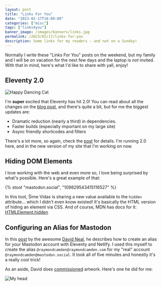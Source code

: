```yaml
---
layout: post
title: "Links For You"
date: "2023-02-17T18:00:00"
categories: ["misc"]
tags: ["links4you"]
banner_image: /images/banners/links.jpg
permalink: /2023/02/17/links-for-you
description: Some links for my readers - and not on a Sunday!
---
```


Normally I write these "Links For You" posts on the weekend, but my family and I will be on vacation for the next few days and the laptop is *not* invited. With that in mind, here's what I'd like to share with yall, enjoy!

## Eleventy 2.0

<p>
<img data-src="https://static.raymondcamden.com/images/2023/02/happycat.webp" alt="Happy Dancing Cat" class="lazyload imgborder imgcenter">
</p>

I'm **super** excited that Eleventy has hit 2.0! You can read about all the changes on the [blog post](https://www.11ty.dev/blog/eleventy-v2/), and there's quite a bit, but for me the biggest updates are:

* Dramatic reduction (nearly a third) in dependencies.
* Faster builds (especially important on my large site)
* Async friendly shortcodes and filters

There's a lot more, so again, check the [post](https://www.11ty.dev/blog/eleventy-v2/) for details. I'm running 2.0 here, and in the new version of my site that I'm working on now.

## Hiding DOM Elements

I love working with the web and even more so, I love being surprised by what's possible. Here's a great example of that:

{% stoot "mastodon.social", "109829543415116527" %}

In this toot, Šime Vidas is sharing a new value available to the `hidden` attribute... which I didn't even know existed! It's basically the HTML version of hiding an element via CSS. And of course, MDN has docs for it: [HTMLElement.hidden](https://developer.mozilla.org/en-US/docs/Web/API/HTMLElement/hidden)

## Configuring an Alias for Mastodon

In this [post](https://reverentgeek.com/configure-eleventy-to-host-a-custom-mastodon-alias/) by the awesome [David Neal](https://reverentgeek.com/), he describes how to create an alias for your Mastodon account with Eleventy and Netlify. I used this myself to create the alias `@raymondcamden@raymondcamden.com` for my "real" account `@raymondcamden@mastodon.social`. It took all of five minutes and honestly it's a really cool trick!

As an aside, David does [commissioned](https://reverentgeek.com/shop/) artwork. Here's one he did for me: 

<p>
<img data-src="https://static.raymondcamden.com/images/2023/02/rayhead.jpg" alt="My head" class="lazyload imgborder imgcenter">
</p>

